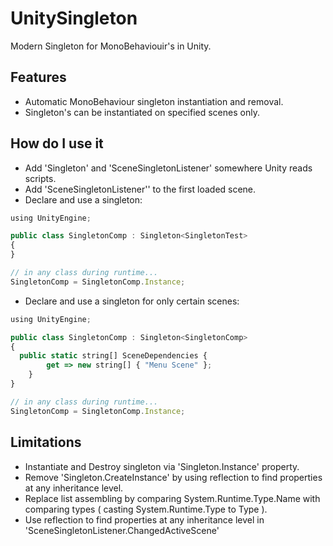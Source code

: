 # UnitySingleton
Modern Singleton for MonoBehaviouir's in Unity.

## Features
- Automatic MonoBehaviour singleton instantiation and removal.
- Singleton's can be instantiated on specified scenes only.

## How do I use it
- Add 'Singleton' and 'SceneSingletonListener' somewhere Unity reads scripts.
- Add 'SceneSingletonListener'' to the first loaded scene.
- Declare and use a singleton:
```javascript
using UnityEngine;

public class SingletonComp : Singleton<SingletonTest>
{
}

// in any class during runtime...
SingletonComp = SingletonComp.Instance;
```
- Declare and use a singleton for only certain scenes:
```javascript
using UnityEngine;

public class SingletonComp : Singleton<SingletonComp>
{
  public static string[] SceneDependencies {
        get => new string[] { "Menu Scene" };
    }
}

// in any class during runtime...
SingletonComp = SingletonComp.Instance;
```

## Limitations
- Instantiate and Destroy singleton via 'Singleton.Instance' property.
- Remove 'Singleton.CreateInstance' by using reflection to find properties at any inheritance level.
- Replace list assembling by comparing System.Runtime.Type.Name with comparing types ( casting System.Runtime.Type to Type ).
- Use reflection to find properties at any inheritance level in 'SceneSingletonListener.ChangedActiveScene'
